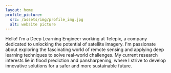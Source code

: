 ```yaml
---
layout: home
profile_picture:
  src: /assets/img/profile_img.jpg
  alt: website picture
---
```


<p>
  Hello! I'm a Deep Learning Engineer working at Telepix, a company dedicated to unlocking the potential of satellite imagery. I'm passionate about exploring the fascinating world of remote sensing and applying deep learning techniques to solve real-world challenges. My current research interests lie in flood prediction and pansharpening, where I strive to develop innovative solutions for a safer and more sustainable future.
</p>


